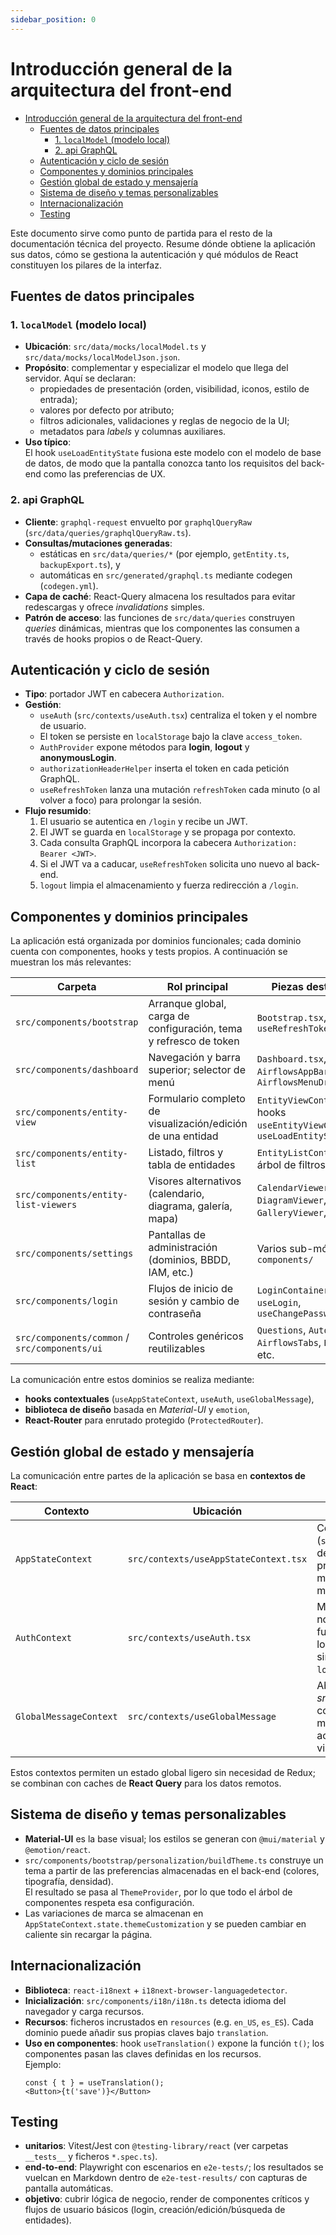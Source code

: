```yaml
---
sidebar_position: 0
---
```


# Introducción general de la arquitectura del front-end

- [Introducción general de la arquitectura del front-end](#introducción-general-de-la-arquitectura-del-front-end)
  - [Fuentes de datos principales](#fuentes-de-datos-principales)
    - [1. `localModel` (modelo local)](#1-localmodel-modelo-local)
    - [2. api GraphQL](#2-api-graphql)
  - [Autenticación y ciclo de sesión](#autenticación-y-ciclo-de-sesión)
  - [Componentes y dominios principales](#componentes-y-dominios-principales)
  - [Gestión global de estado y mensajería](#gestión-global-de-estado-y-mensajería)
  - [Sistema de diseño y temas personalizables](#sistema-de-diseño-y-temas-personalizables)
  - [Internacionalización](#internacionalización)
  - [Testing](#testing)


Este documento sirve como punto de partida para el resto de la documentación técnica del proyecto. Resume dónde obtiene la aplicación sus datos, cómo se gestiona la autenticación y qué módulos de React constituyen los pilares de la interfaz.

## Fuentes de datos principales

### 1. `localModel` (modelo local)
* **Ubicación**: `src/data/mocks/localModel.ts` y `src/data/mocks/localModelJson.json`.
* **Propósito**: complementar y especializar el modelo que llega del servidor. Aquí se declaran:
  * propiedades de presentación (orden, visibilidad, iconos, estilo de entrada);
  * valores por defecto por atributo;
  * filtros adicionales, validaciones y reglas de negocio de la UI;
  * metadatos para _labels_ y columnas auxiliares.
* **Uso típico**:  
  El hook `useLoadEntityState` fusiona este modelo con el modelo de base de datos, de modo que la pantalla conozca tanto los requisitos del back-end como las preferencias de UX.

### 2. api GraphQL
* **Cliente**: `graphql-request` envuelto por `graphqlQueryRaw` (`src/data/queries/graphqlQueryRaw.ts`).
* **Consultas/mutaciones generadas**:  
  * estáticas en `src/data/queries/*` (por ejemplo, `getEntity.ts`, `backupExport.ts`), y  
  * automáticas en `src/generated/graphql.ts` mediante codegen (`codegen.yml`).
* **Capa de caché**: React-Query almacena los resultados para evitar redescargas y ofrece _invalidations_ simples.
* **Patrón de acceso**: las funciones de `src/data/queries` construyen _queries_ dinámicas, mientras que los componentes las consumen a través de hooks propios o de React-Query.

## Autenticación y ciclo de sesión
* **Tipo**: portador JWT en cabecera `Authorization`.
* **Gestión**:
  * `useAuth` (`src/contexts/useAuth.tsx`) centraliza el token y el nombre de usuario.
  * El token se persiste en `localStorage` bajo la clave `access_token`.
  * `AuthProvider` expone métodos para **login**, **logout** y **anonymousLogin**.
  * `authorizationHeaderHelper` inserta el token en cada petición GraphQL.
  * `useRefreshToken` lanza una mutación `refreshToken` cada minuto (o al volver a foco) para prolongar la sesión.
* **Flujo resumido**:
  1. El usuario se autentica en `/login` y recibe un JWT.
  2. El JWT se guarda en `localStorage` y se propaga por contexto.
  3. Cada consulta GraphQL incorpora la cabecera `Authorization: Bearer <JWT>`.
  4. Si el JWT va a caducar, `useRefreshToken` solicita uno nuevo al back-end.
  5. `logout` limpia el almacenamiento y fuerza redirección a `/login`.

## Componentes y dominios principales
La aplicación está organizada por dominios funcionales; cada dominio cuenta con componentes, hooks y tests propios. A continuación se muestran los más relevantes:

| Carpeta                                     | Rol principal | Piezas destacadas |
|---------------------------------------------|---------------|-------------------|
| `src/components/bootstrap`                  | Arranque global, carga de configuración, tema y refresco de token | `Bootstrap.tsx`, `useRefreshToken` |
| `src/components/dashboard`                  | Navegación y barra superior; selector de menú | `Dashboard.tsx`, `AirflowsAppBar`, `AirflowsMenuDrawer` |
| `src/components/entity-view`                | Formulario completo de visualización/edición de una entidad | `EntityViewContainer`, hooks `useEntityViewController`, `useLoadEntityState` |
| `src/components/entity-list`                | Listado, filtros y tabla de entidades | `EntityListContainer`, su árbol de filtros y toolbar |
| `src/components/entity-list-viewers`        | Visores alternativos (calendario, diagrama, galería, mapa) | `CalendarViewer`, `DiagramViewer`, `GalleryViewer`, `MapViewer` |
| `src/components/settings`                   | Pantallas de administración (dominios, BBDD, IAM, etc.) | Varios sub-módulos en `components/` |
| `src/components/login`                      | Flujos de inicio de sesión y cambio de contraseña | `LoginContainer`, `useLogin`, `useChangePassword` |
| `src/components/common` / `src/components/ui` | Controles genéricos reutilizables | `Questions`, `AutoComplete`, `AirflowsTabs`, `Barcode`, etc. |

La comunicación entre estos dominios se realiza mediante:
* **hooks contextuales** (`useAppStateContext`, `useAuth`, `useGlobalMessage`),
* **biblioteca de diseño** basada en _Material-UI_ y `emotion`,
* **React-Router** para enrutado protegido (`ProtectedRouter`).


## Gestión global de estado y mensajería
La comunicación entre partes de la aplicación se basa en **contextos de React**:

| Contexto | Ubicación | Responsabilidad |
|----------|-----------|-----------------|
| `AppStateContext` | `src/contexts/useAppStateContext.tsx` | Contiene el modelo completo (`state.model`), preferencias del usuario y timestamps de procesos. Ofrece selectores memorizados para acceder a metadatos de entidades. |
| `AuthContext` | `src/contexts/useAuth.tsx` | Mantiene el token JWT, nombre de usuario y funciones de login/logout/anonymousLogin; sincroniza el token con `localStorage`. |
| `GlobalMessageContext` | `src/contexts/useGlobalMessage` | Abstrae las notificaciones tipo _snackbar_ o _toast_; los componentes despachan mensajes globales sin acoplarse a la implementación visual. |

Estos contextos permiten un estado global ligero sin necesidad de Redux; se combinan con caches de **React Query** para los datos remotos.

## Sistema de diseño y temas personalizables
* **Material-UI** es la base visual; los estilos se generan con `@mui/material` y `@emotion/react`.
* `src/components/bootstrap/personalization/buildTheme.ts` construye un tema a partir de las preferencias almacenadas en el back-end (colores, tipografía, densidad).  
  El resultado se pasa al `ThemeProvider`, por lo que todo el árbol de componentes respeta esa configuración.
* Las variaciones de marca se almacenan en `AppStateContext.state.themeCustomization` y se pueden cambiar en caliente sin recargar la página.

## Internacionalización
* **Biblioteca**: `react-i18next` + `i18next-browser-languagedetector`.
* **Inicialización**: `src/components/i18n/i18n.ts` detecta idioma del navegador y carga recursos.
* **Recursos**: ficheros incrustados en `resources` (e.g. `en_US`, `es_ES`). Cada dominio puede añadir sus propias claves bajo `translation`.
* **Uso en componentes**: hook `useTranslation()` expone la función `t()`; los componentes pasan las claves definidas en los recursos.  
  Ejemplo:
  ```tsx
  const { t } = useTranslation();
  <Button>{t('save')}</Button>
  ```

## Testing
* **unitarios**: Vitest/Jest con `@testing-library/react` (ver carpetas `__tests__` y ficheros `*.spec.ts`).
* **end-to-end**: Playwright con escenarios en `e2e-tests/`; los resultados se vuelcan en Markdown dentro de `e2e-test-results/` con capturas de pantalla automáticas.
* **objetivo**: cubrir lógica de negocio, render de componentes críticos y flujos de usuario básicos (login, creación/edición/búsqueda de entidades).
